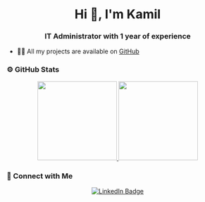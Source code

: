 <h1 align="center">Hi 👋, I'm Kamil</h1>
<h3 align="center">IT Administrator with 1 year of experience</h3>

- 👨‍💻 All my projects are available on [GitHub](https://github.com/Kamilq99)

### ⚙️ GitHub Stats

<p align="center">
  <a href="https://github.com/Kamilq99">
    <img height="180em" src="https://github-readme-stats.vercel.app/api?username=Kamilq99&show_icons=true&theme=algolia&include_all_commits=true&count_private=true"/>
    <img height="180em" src="https://github-readme-stats.vercel.app/api/top-langs/?username=Kamilq99&layout=compact&langs_count=8&theme=algolia"/>
  </a>
</p>

### 🤝 Connect with Me

<p align="center">
  <a href="https://www.linkedin.com/in/kamil-kielich-4a7a67241/">
    <img src="https://img.shields.io/badge/LinkedIn-Kamil%20Kielich-blue?style=flat&logo=linkedin" alt="LinkedIn Badge"/>
  </a>
</p>
